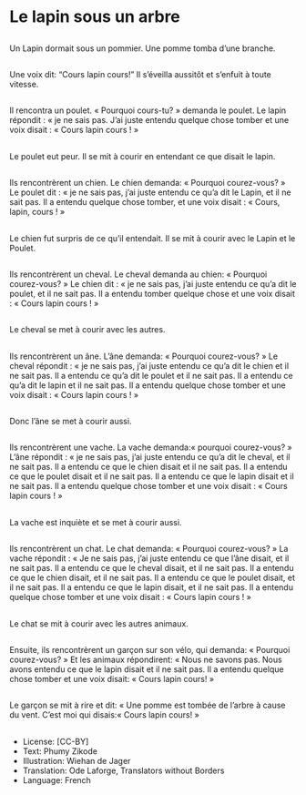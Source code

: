 # Le lapin sous un arbre

##
Un Lapin dormait sous un pommier.
Une pomme tomba d’une branche.

##
Une voix dit: “Cours lapin cours!”
Il s’éveilla aussitôt et s’enfuit à
toute vitesse.

##
Il rencontra un poulet. « Pourquoi
cours-tu? » demanda le poulet.
Le lapin répondit : « je ne sais pas.
J’ai juste entendu quelque chose
tomber et une voix disait : « Cours
lapin cours ! »

##
Le poulet eut peur. Il se mit à courir
en entendant ce que disait le lapin.

##
Ils rencontrèrent un chien. Le chien
demanda: « Pourquoi courez-vous?
»
Le poulet dit : « je ne sais pas, j’ai
juste entendu ce qu’a dit le Lapin,
et il ne sait pas. Il a entendu
quelque chose tomber, et une voix
disait :
« Cours, lapin, cours ! »

##
Le chien fut surpris de ce qu’il
entendait. Il se mit à courir avec le
Lapin et le Poulet.

##
Ils rencontrèrent un cheval. Le
cheval demanda au chien: «
Pourquoi courez-vous? »
Le chien dit : « je ne sais pas, j’ai
juste entendu ce qu’a dit le poulet,
et il ne sait pas. Il a entendu tomber
quelque chose et une voix disait :
« Cours lapin cours ! »

##
Le cheval se met à courir avec les
autres.

##
Ils rencontrèrent un âne. L’âne demanda: « Pourquoi
courez-vous? »
Le cheval répondit : « je ne sais pas, j’ai juste
entendu ce qu’a dit le chien et il ne sait pas. Il a
entendu ce qu’a dit le poulet et il ne sait pas. Il a
entendu ce qu’a dit le lapin et il ne sait pas. Il a
entendu quelque chose tomber et une voix disait : «
Cours lapin cours ! »

##
Donc l’âne se met à courir aussi.

##
Ils rencontrèrent une vache. La vache demanda:«
pourquoi courez-vous? »
L’âne répondit : « je ne sais pas, j’ai juste entendu ce
qu’a dit le cheval, et il ne sait pas. Il a entendu ce
que le chien disait et il ne sait pas. Il a entendu ce
que le poulet disait et il ne sait pas. Il a entendu ce
que le lapin disait et il ne sait pas. Il a entendu
quelque chose tomber et une voix disait : « Cours
lapin cours ! »

##
La vache est inquiète et se met à
courir aussi.

##
Ils rencontrèrent un chat. Le chat demanda: «
Pourquoi courez-vous? »
La vache répondit : « Je ne sais pas, j’ai juste
entendu ce que l’âne disait, et il ne sait pas. Il a
entendu ce que le cheval disait, et il ne sait pas. Il a
entendu ce que le chien disait, et il ne sait pas. Il a
entendu ce que le poulet disait, et il ne sait pas. Il a
entendu ce que le lapin disait, et il ne sait pas. Il a
entendu quelque chose tomber et une voix disait : «
Cours lapin cours ! »

##
Le chat se mit à courir avec les
autres animaux.

##
Ensuite, ils rencontrèrent un garçon
sur son vélo, qui demanda: «
Pourquoi courez-vous? » Et les
animaux répondirent: « Nous ne
savons pas. Nous avons entendu ce
que le lapin disait et il ne sait pas. Il
a entendu quelque chose tomber et
une voix disait: « Cours lapin cours!
»

##
Le garçon se mit à rire et dit: « Une
pomme est tombée de l’arbre à
cause du vent. C’est moi qui
disais:« Cours lapin cours! »

##
* License: [CC-BY]
* Text: Phumy Zikode
* Illustration: Wiehan de Jager
* Translation: Ode Laforge, Translators without Borders
* Language: French
